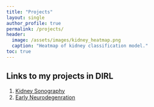 ```yaml
---
title: "Projects"
layout: single
author_profile: true
permalink: /projects/
header:
  image: /assets/images/kidney_heatmap.png
  caption: "Heatmap of kidney classification model."
toc: true
---
```


## Links to my projects in DIRL

1. [Kidney Sonography](/projects/kidney/egfr/)
2. [Early Neurodegenration](/projects/brain/brain)